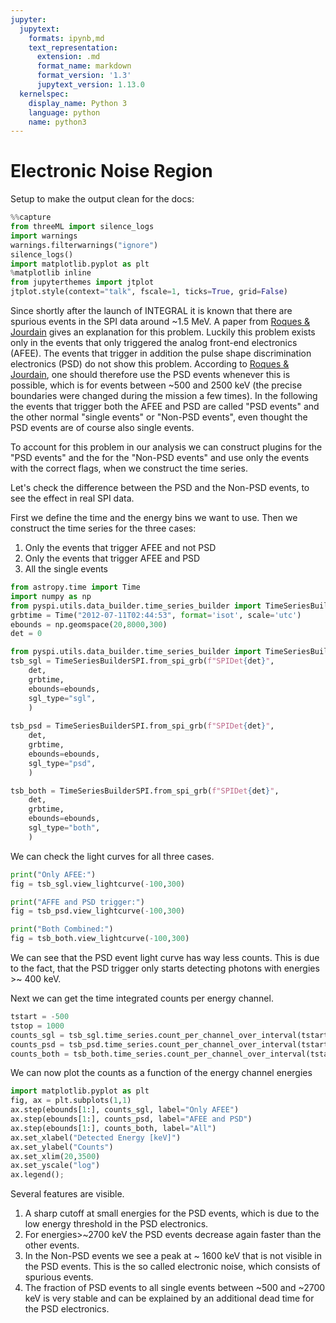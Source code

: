 ```yaml
---
jupyter:
  jupytext:
    formats: ipynb,md
    text_representation:
      extension: .md
      format_name: markdown
      format_version: '1.3'
      jupytext_version: 1.13.0
  kernelspec:
    display_name: Python 3
    language: python
    name: python3
---
```


# Electronic Noise Region

Setup to make the output clean for the docs:
```python
%%capture
from threeML import silence_logs
import warnings
warnings.filterwarnings("ignore")
silence_logs()
import matplotlib.pyplot as plt
%matplotlib inline
from jupyterthemes import jtplot
jtplot.style(context="talk", fscale=1, ticks=True, grid=False)
```

Since shortly after the launch of INTEGRAL it is known that there are spurious events in the SPI data around ~1.5 MeV. A paper from [Roques & Jourdain](https://arxiv.org/abs/1811.06391) gives an explanation for this problem. Luckily this problem exists only in the events that only triggered the analog front-end electronics (AFEE). The events that trigger in addition the pulse shape discrimination electronics (PSD) do not show this problem. According to [Roques & Jourdain](https://arxiv.org/abs/1811.06391), one should therefore use the PSD events whenever this is possible, which is for events between ~500 and 2500 keV (the precise boundaries were changed during the mission a few times). In the following the events that trigger both the AFEE and PSD are called "PSD events" and the other normal "single events" or "Non-PSD events", even thought the PSD events are of course also single events.

To account for this problem in our analysis we can construct plugins for the "PSD events" and the for the "Non-PSD events" and use only the events with the correct flags, when we construct the time series.

Let's check the difference between the PSD and the Non-PSD events, to see the effect in real SPI data. 

First we define the time and the energy bins we want to use. Then we construct the time series for the three cases:

1. Only the events that trigger AFEE and not PSD
2. Only the events that trigger AFEE and PSD
3. All the single events

```python
from astropy.time import Time
import numpy as np
from pyspi.utils.data_builder.time_series_builder import TimeSeriesBuilderSPI
grbtime = Time("2012-07-11T02:44:53", format='isot', scale='utc')
ebounds = np.geomspace(20,8000,300)
det = 0

from pyspi.utils.data_builder.time_series_builder import TimeSeriesBuilderSPI
tsb_sgl = TimeSeriesBuilderSPI.from_spi_grb(f"SPIDet{det}", 
    det,  
    grbtime, 
    ebounds=ebounds,
    sgl_type="sgl",
    )
    
tsb_psd = TimeSeriesBuilderSPI.from_spi_grb(f"SPIDet{det}", 
    det,  
    grbtime, 
    ebounds=ebounds,
    sgl_type="psd",
    )

tsb_both = TimeSeriesBuilderSPI.from_spi_grb(f"SPIDet{det}", 
    det, 
    grbtime, 
    ebounds=ebounds,
    sgl_type="both",
    )
```

We can check the light curves for all three cases.

```python
print("Only AFEE:")
fig = tsb_sgl.view_lightcurve(-100,300)
```
```python
print("AFFE and PSD trigger:")
fig = tsb_psd.view_lightcurve(-100,300)
```
```python
print("Both Combined:")
fig = tsb_both.view_lightcurve(-100,300)
```

We can see that the PSD event light curve has way less counts. This is due to the fact, that the PSD trigger only starts detecting photons with energies >~ 400 keV.

Next we can get the time integrated counts per energy channel.

```python
tstart = -500
tstop = 1000
counts_sgl = tsb_sgl.time_series.count_per_channel_over_interval(tstart, tstop)
counts_psd = tsb_psd.time_series.count_per_channel_over_interval(tstart, tstop)
counts_both = tsb_both.time_series.count_per_channel_over_interval(tstart, tstop)
```

We can now plot the counts as a function of the energy channel energies
```python
import matplotlib.pyplot as plt
fig, ax = plt.subplots(1,1)
ax.step(ebounds[1:], counts_sgl, label="Only AFEE")
ax.step(ebounds[1:], counts_psd, label="AFEE and PSD")
ax.step(ebounds[1:], counts_both, label="All")
ax.set_xlabel("Detected Energy [keV]")
ax.set_ylabel("Counts")
ax.set_xlim(20,3500)
ax.set_yscale("log")
ax.legend();
```

Several features are visible. 

1. A sharp cutoff at small energies for the PSD events, which is due to the low energy threshold in the PSD electronics. 
2. For energies>~2700 keV the PSD events decrease again faster than the other events.
3. In the Non-PSD events we see a peak at ~ 1600 keV that is not visible in the PSD events. This is the so called electronic noise, which consists of spurious events.
4. The fraction of PSD events to all single events between ~500 and ~2700 keV is very stable and can be explained by an additional dead time for the PSD electronics.

